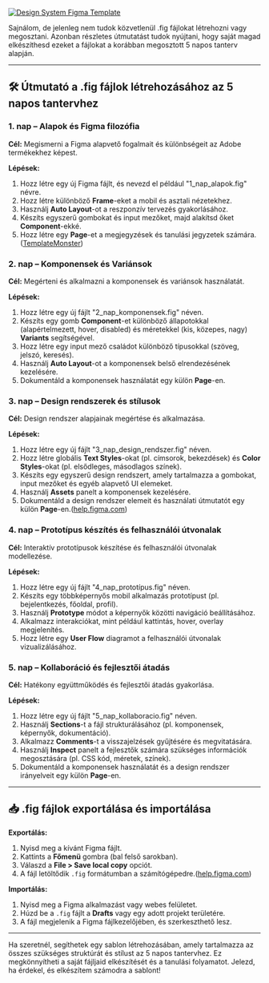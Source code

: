 [![Design System Figma Template](https://tse1.mm.bing.net/th/id/OIP.LztSjY1bCJmGaBw0Z7uaiQHaFj?pid=Api)](https://old.sermitsiaq.ag/en/design-system-figma-template.html)

Sajnálom, de jelenleg nem tudok közvetlenül .fig fájlokat létrehozni vagy megosztani. Azonban részletes útmutatást tudok nyújtani, hogy saját magad elkészíthesd ezeket a fájlokat a korábban megosztott 5 napos tanterv alapján.

---

## 🛠️ Útmutató a .fig fájlok létrehozásához az 5 napos tantervhez

### **1. nap – Alapok és Figma filozófia**

**Cél:** Megismerni a Figma alapvető fogalmait és különbségeit az Adobe termékekhez képest.

**Lépések:**

1. Hozz létre egy új Figma fájlt, és nevezd el például "1\_nap\_alapok.fig" névre.
2. Hozz létre különböző **Frame**-eket a mobil és asztali nézetekhez.
3. Használj **Auto Layout**-ot a reszponzív tervezés gyakorlásához.
4. Készíts egyszerű gombokat és input mezőket, majd alakítsd őket **Component**-ekké.
5. Hozz létre egy **Page**-et a megjegyzések és tanulási jegyzetek számára.([TemplateMonster][1])

### **2. nap – Komponensek és Variánsok**

**Cél:** Megérteni és alkalmazni a komponensek és variánsok használatát.

**Lépések:**

1. Hozz létre egy új fájlt "2\_nap\_komponensek.fig" néven.
2. Készíts egy gomb **Component**-et különböző állapotokkal (alapértelmezett, hover, disabled) és méretekkel (kis, közepes, nagy) **Variants** segítségével.
3. Hozz létre egy input mező családot különböző típusokkal (szöveg, jelszó, keresés).
4. Használj **Auto Layout**-ot a komponensek belső elrendezésének kezelésére.
5. Dokumentáld a komponensek használatát egy külön **Page**-en.

### **3. nap – Design rendszerek és stílusok**

**Cél:** Design rendszer alapjainak megértése és alkalmazása.

**Lépések:**

1. Hozz létre egy új fájlt "3\_nap\_design\_rendszer.fig" néven.
2. Hozz létre globális **Text Styles**-okat (pl. címsorok, bekezdések) és **Color Styles**-okat (pl. elsődleges, másodlagos színek).
3. Készíts egy egyszerű design rendszert, amely tartalmazza a gombokat, input mezőket és egyéb alapvető UI elemeket.
4. Használj **Assets** panelt a komponensek kezelésére.
5. Dokumentáld a design rendszer elemeit és használati útmutatót egy külön **Page**-en.([help.figma.com][2])

### **4. nap – Prototípus készítés és felhasználói útvonalak**

**Cél:** Interaktív prototípusok készítése és felhasználói útvonalak modellezése.

**Lépések:**

1. Hozz létre egy új fájlt "4\_nap\_prototípus.fig" néven.
2. Készíts egy többképernyős mobil alkalmazás prototípust (pl. bejelentkezés, főoldal, profil).
3. Használj **Prototype** módot a képernyők közötti navigáció beállításához.
4. Alkalmazz interakciókat, mint például kattintás, hover, overlay megjelenítés.
5. Hozz létre egy **User Flow** diagramot a felhasználói útvonalak vizualizálásához.

### **5. nap – Kollaboráció és fejlesztői átadás**

**Cél:** Hatékony együttműködés és fejlesztői átadás gyakorlása.

**Lépések:**

1. Hozz létre egy új fájlt "5\_nap\_kollaboracio.fig" néven.
2. Használj **Sections**-t a fájl strukturálásához (pl. komponensek, képernyők, dokumentáció).
3. Alkalmazz **Comments**-t a visszajelzések gyűjtésére és megvitatására.
4. Használj **Inspect** panelt a fejlesztők számára szükséges információk megosztására (pl. CSS kód, méretek, színek).
5. Dokumentáld a komponensek használatát és a design rendszer irányelveit egy külön **Page**-en.

---

## 📥 .fig fájlok exportálása és importálása

**Exportálás:**

1. Nyisd meg a kívánt Figma fájlt.
2. Kattints a **Főmenü** gombra (bal felső sarokban).
3. Válaszd a **File > Save local copy** opciót.
4. A fájl letöltődik `.fig` formátumban a számítógépedre.([help.figma.com][3])

**Importálás:**

1. Nyisd meg a Figma alkalmazást vagy webes felületet.
2. Húzd be a `.fig` fájlt a **Drafts** vagy egy adott projekt területére.
3. A fájl megjelenik a Figma fájlkezelőjében, és szerkeszthető lesz.

---

Ha szeretnél, segíthetek egy sablon létrehozásában, amely tartalmazza az összes szükséges struktúrát és stílust az 5 napos tantervhez. Ez megkönnyítheti a saját fájljaid elkészítését és a tanulási folyamatot. Jelezd, ha érdekel, és elkészítem számodra a sablont!

[1]: https://www.templatemonster.com/hu/white-psd-templates/?utm_source=chatgpt.com "Fehér PSD-sablonok - Prémium Design | TemplateMonster"
[2]: https://help.figma.com/hc/en-us/articles/15297425105303-Explore-design-files?utm_source=chatgpt.com "Explore design files – Figma Learn - Help Center"
[3]: https://help.figma.com/hc/en-us/articles/8403626871063-Save-a-local-copy-of-files?utm_source=chatgpt.com "Save a local copy of files – Figma Learn - Help Center"
